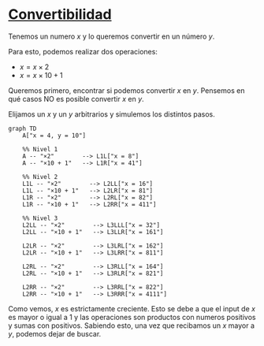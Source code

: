 

# [Convertibilidad](https://codeforces.com/group/yuAAIJ8c1R/contest/631549/problem/B)

Tenemos un numero $x$ y lo queremos convertir en un número $y$.

Para esto, podemos realizar dos operaciones:
- $x = x \times 2$
- $x = x \times 10 + 1$

Queremos primero, encontrar si podemos convertir $x$ en $y$. Pensemos en qué casos NO es posible convertir $x$ en $y$.

Elijamos un $x$ y un $y$ arbitrarios y simulemos los distintos pasos.

```mermaid
graph TD
    A["x = 4, y = 10"]

    %% Nivel 1
    A -- "×2"        --> L1L["x = 8"]
    A -- "×10 + 1"   --> L1R["x = 41"]

    %% Nivel 2
    L1L -- "×2"        --> L2LL["x = 16"]
    L1L -- "×10 + 1"   --> L2LR["x = 81"]
    L1R -- "×2"        --> L2RL["x = 82"]
    L1R -- "×10 + 1"   --> L2RR["x = 411"]

    %% Nivel 3
    L2LL -- "×2"        --> L3LLL["x = 32"]
    L2LL -- "×10 + 1"   --> L3LLR["x = 161"]

    L2LR -- "×2"        --> L3LRL["x = 162"]
    L2LR -- "×10 + 1"   --> L3LRR["x = 811"]

    L2RL -- "×2"        --> L3RLL["x = 164"]
    L2RL -- "×10 + 1"   --> L3RLR["x = 821"]

    L2RR -- "×2"        --> L3RRL["x = 822"]
    L2RR -- "×10 + 1"   --> L3RRR["x = 4111"]
```

Como vemos, $x$ es estrictamente creciente. Esto se debe a que el input de $x$ es mayor o igual a 1 y las operaciones son productos con numeros positivos y sumas con positivos. Sabiendo esto, una vez que recibamos un $x$ mayor a $y$, podemos dejar de buscar.

